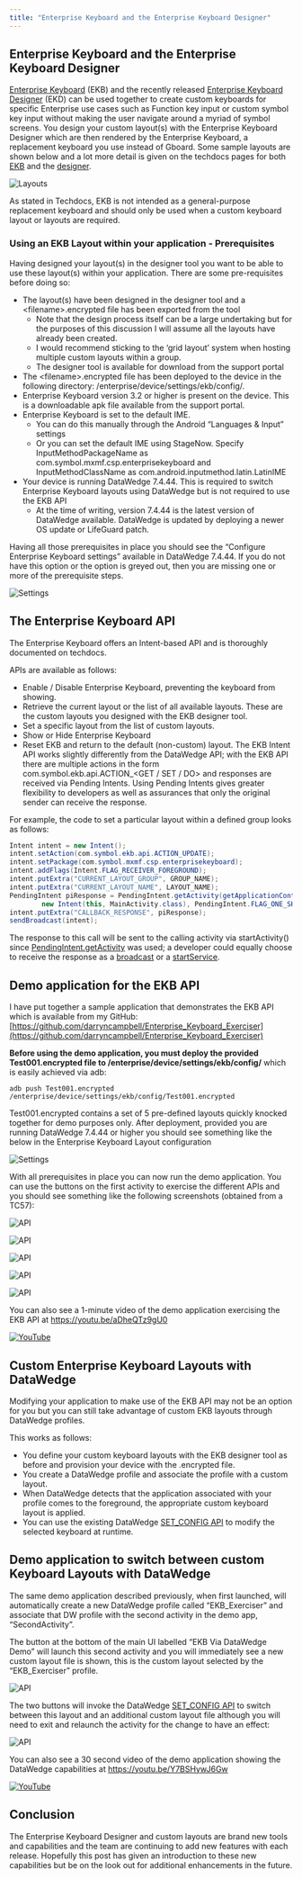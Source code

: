 ```yaml
---
title: "Enterprise Keyboard and the Enterprise Keyboard Designer"
---
```


## Enterprise Keyboard and the Enterprise Keyboard Designer
[Enterprise Keyboard](https://techdocs.zebra.com/enterprise-keyboard/latest/guide/about/) (EKB) and the recently released [Enterprise Keyboard Designer](https://techdocs.zebra.com/ekd/1-2/guide/about/) (EKD) can be used together to create custom keyboards for specific Enterprise use cases such as Function key input or custom symbol key input without making the user navigate around a myriad of symbol screens.  You design your custom layout(s) with the Enterprise Keyboard Designer which are then rendered by the Enterprise Keyboard, a replacement keyboard you use instead of Gboard. Some sample layouts are shown below and a lot more detail is given on the techdocs pages for both [EKB](https://techdocs.zebra.com/enterprise-keyboard/latest/guide/about/) and the [designer](https://techdocs.zebra.com/ekd/1-2/guide/about/).

![Layouts](https://techdocs.zebra.com/ekd/1-2/guide/about/EDK_sample_layouts.png)

As stated in Techdocs, EKB is not intended as a general-purpose replacement keyboard and should only be used when a custom keyboard layout or layouts are required.

### Using an EKB Layout within your application - Prerequisites

Having designed your layout(s) in the designer tool you want to be able to use these layout(s) within your application.  There are some pre-requisites before doing so:
- The layout(s) have been designed in the designer tool and a \<filename\>.encrypted file has been exported from the tool
  - Note that the design process itself can be a large undertaking but for the purposes of this discussion I will assume all the layouts have already been created.
  - I would recommend sticking to the ‘grid layout’ system when hosting multiple custom layouts within a group.
  - The designer tool is available for download from the support portal
- The \<filename\>.encrypted file has been deployed to the device in the following directory: /enterprise/device/settings/ekb/config/.
- Enterprise Keyboard version 3.2 or higher is present on the device.  This is a downloadable apk file available from the support portal.
- Enterprise Keyboard is set to the default IME.  
  - You can do this manually through the Android “Languages & Input” settings
  - Or you can set the default IME using StageNow.  Specify InputMethodPackageName as com.symbol.mxmf.csp.enterprisekeyboard and InputMethodClassName as com.android.inputmethod.latin.LatinIME
- Your device is running DataWedge 7.4.44.  This is required to switch Enterprise Keyboard layouts using DataWedge but is not required to use the EKB API
  - At the time of writing, version 7.4.44 is the latest version of DataWedge available.  DataWedge is updated by deploying a newer OS update or LifeGuard patch.

Having all those prerequisites in place you should see the “Configure Enterprise Keyboard settings” available in DataWedge 7.4.44.  If you do not have this option or the option is greyed out, then you are missing one or more of the prerequisite steps.

![Settings](https://raw.githubusercontent.com/darryncampbell/Enterprise_Keyboard_Exerciser/master/media/settings_enabled_highlighted.jpg?raw=true)

## The Enterprise Keyboard API

The Enterprise Keyboard offers an Intent-based API and is thoroughly documented on techdocs. 

APIs are available as follows:
- Enable / Disable Enterprise Keyboard, preventing the keyboard from showing.
- Retrieve the current layout or the list of all available layouts.  These are the custom layouts you designed with the EKB designer tool.
- Set a specific layout from the list of custom layouts.
- Show or Hide Enterprise Keyboard
- Reset EKB and return to the default (non-custom) layout.
The EKB Intent API works slightly differently from the DataWedge API; with the EKB API there are multiple actions in the form com.symbol.ekb.api.ACTION_<GET / SET / DO> and responses are received via Pending Intents.  Using Pending Intents gives greater flexibility to developers as well as assurances that only the original sender can receive the response.

For example, the code to set a particular layout within a defined group looks as follows:

````java
Intent intent = new Intent();
intent.setAction(com.symbol.ekb.api.ACTION_UPDATE);
intent.setPackage(com.symbol.mxmf.csp.enterprisekeyboard);
intent.addFlags(Intent.FLAG_RECEIVER_FOREGROUND);
intent.putExtra("CURRENT_LAYOUT_GROUP", GROUP_NAME);
intent.putExtra("CURRENT_LAYOUT_NAME", LAYOUT_NAME);
PendingIntent piResponse = PendingIntent.getActivity(getApplicationContext(), 1,
        new Intent(this, MainActivity.class), PendingIntent.FLAG_ONE_SHOT);
intent.putExtra("CALLBACK_RESPONSE", piResponse);
sendBroadcast(intent);
````

The response to this call will be sent to the calling activity via startActivity() since [PendingIntent.getActivity](https://developer.android.com/reference/android/app/PendingIntent.html#getActivity(android.content.Context,%20int,%20android.content.Intent,%20int)) was used; a developer could equally choose to receive the response as a [broadcast](https://developer.android.com/reference/android/app/PendingIntent.html#getBroadcast(android.content.Context,%20int,%20android.content.Intent,%20int)) or a [startService](https://developer.android.com/reference/android/app/PendingIntent.html#getService(android.content.Context,%20int,%20android.content.Intent,%20int)).

## Demo application for the EKB API 

I have put together a sample application that demonstrates the EKB API which is available from my GitHub: [https://github.com/darryncampbell/Enterprise_Keyboard_Exerciser](https://github.com/darryncampbell/Enterprise_Keyboard_Exerciser)

**Before using the demo application, you must deploy the provided Test001.encrypted file to /enterprise/device/settings/ekb/config/**  which is easily achieved via adb:

`adb push Test001.encrypted /enterprise/device/settings/ekb/config/Test001.encrypted`

Test001.encrypted contains a set of 5 pre-defined layouts quickly knocked together for demo purposes only.  After deployment, provided you are running DataWedge 7.4.44 or higher you should see something like the below in the Enterprise Keyboard Layout configuration

![Settings](https://raw.githubusercontent.com/darryncampbell/Enterprise_Keyboard_Exerciser/master/media/datawedge_layout_configuration.jpg?raw=true)

With all prerequisites in place you can now run the demo application.  You can use the buttons on the first activity to exercise the different APIs and you should see something like the following screenshots (obtained from a TC57):

![API](https://raw.githubusercontent.com/darryncampbell/Enterprise_Keyboard_Exerciser/master/media/ekb_api_1.jpg?raw=true)

![API](https://raw.githubusercontent.com/darryncampbell/Enterprise_Keyboard_Exerciser/master/media/ekb_api_2.jpg?raw=true)

![API](https://raw.githubusercontent.com/darryncampbell/Enterprise_Keyboard_Exerciser/master/media/ekb_api_3.jpg?raw=true)

![API](https://raw.githubusercontent.com/darryncampbell/Enterprise_Keyboard_Exerciser/master/media/ekb_api_4.jpg?raw=true)

![API](https://raw.githubusercontent.com/darryncampbell/Enterprise_Keyboard_Exerciser/master/media/ekb_api_5.jpg?raw=true)

You can also see a 1-minute video of the demo application exercising the EKB API at  https://youtu.be/aDheQTz9gU0

[![YouTube](https://img.youtube.com/vi/aDheQTz9gU0/0.jpg)](https://www.youtube.com/watch?v=aDheQTz9gU0)

## Custom Enterprise Keyboard Layouts with DataWedge

Modifying your application to make use of the EKB API may not be an option for you but you can still take advantage of custom EKB layouts through DataWedge profiles.

This works as follows:

- You define your custom keyboard layouts with the EKB designer tool as before and provision your device with the .encrypted file.
- You create a DataWedge profile and associate the profile with a custom layout.
- When DataWedge detects that the application associated with your profile comes to the foreground, the appropriate custom keyboard layout is applied.
- You can use the existing DataWedge [SET_CONFIG API](https://techdocs.zebra.com/datawedge/latest/guide/api/setconfig/#enterprisekeyboardconfigurationparameters) to modify the selected keyboard at runtime.

## Demo application to switch between custom Keyboard Layouts with DataWedge

The same demo application described previously, when first launched, will automatically create a new DataWedge profile called “EKB_Exerciser” and associate that DW profile with the second activity in the demo app, “SecondActivity”.

The button at the bottom of the main UI labelled “EKB Via DataWedge Demo” will launch this second activity and you will immediately see a new custom layout file is shown, this is the custom layout selected by the “EKB_Exerciser” profile.

![API](https://raw.githubusercontent.com/darryncampbell/Enterprise_Keyboard_Exerciser/master/media/dw_api_1.jpg?raw=true)

The two buttons will invoke the DataWedge [SET_CONFIG API](https://techdocs.zebra.com/datawedge/latest/guide/api/setconfig/#enterprisekeyboardconfigurationparameters) to switch between this layout and an additional custom layout file although you will need to exit and relaunch the activity for the change to have an effect:

![API](https://raw.githubusercontent.com/darryncampbell/Enterprise_Keyboard_Exerciser/master/media/dw_api_2.jpg?raw=true)

You can also see a 30 second video of the demo application showing the DataWedge capabilities at https://youtu.be/Y7BSHywJ6Gw 

[![YouTube](https://img.youtube.com/vi/Y7BSHywJ6Gw/0.jpg)](https://www.youtube.com/watch?v=Y7BSHywJ6Gw)

## Conclusion
The Enterprise Keyboard Designer and custom layouts are brand new tools and capabilities and the team are continuing to add new features with each release.  Hopefully this post has given an introduction to these new capabilities but be on the look out for additional enhancements in the future.
